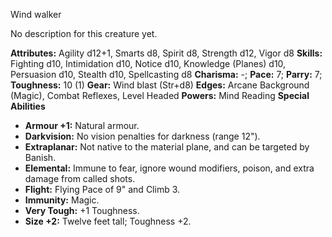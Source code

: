 Wind walker

No description for this creature yet.

**Attributes:** Agility d12+1, Smarts d8, Spirit d8, Strength d12, Vigor
d8
**Skills:** Fighting d10, Intimidation d10, Notice d10, Knowledge
(Planes) d10, Persuasion d10, Stealth d10, Spellcasting d8
**Charisma:** -; **Pace:** 7; **Parry:** 7; **Toughness:** 10 (1)
**Gear:** Wind blast (Str+d8)
**Edges:** Arcane Background (Magic), Combat Reflexes, Level Headed
**Powers:** Mind Reading
**Special Abilities**
- **Armour +1:** Natural armour.
- **Darkvision:** No vision penalties for darkness (range 12").
- **Extraplanar:** Not native to the material plane, and can be targeted
by Banish.
- **Elemental:** Immune to fear, ignore wound modifiers, poison, and
extra damage from called shots.
- **Flight:** Flying Pace of 9" and Climb 3.
- **Immunity:** Magic.
- **Very Tough:** +1 Toughness.
- **Size +2:** Twelve feet tall; Toughness +2.

